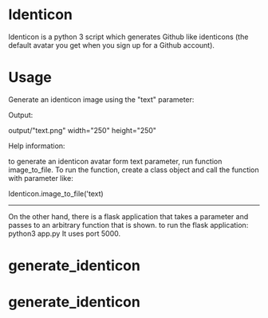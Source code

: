 
# Identicon

Identicon is a python 3 script which generates Github like identicons (the 
default avatar you get when you sign up for a Github account).

# Usage

Generate an identicon image using the "text" parameter:


Output:

output/"text.png" width="250" height="250"


Help information:

to generate an identicon avatar form text parameter, run function image_to_file.
To run the function, create a class object and call the function with parameter like:

Identicon.image_to_file('text)
***

On the other hand, there is a flask application that takes a parameter and passes to an arbitrary function that is shown.
to run the flask application:
python3 app.py
It uses port 5000. 

# generate_identicon
# generate_identicon
